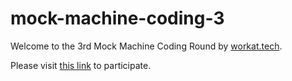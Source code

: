 # mock-machine-coding-3
Welcome to the 3rd Mock Machine Coding Round by [workat.tech](http://workat.tech).

Please visit [this link](https://workat.tech/machine-coding/practice/trello-problem-t0nwwqt61buz) to participate.

